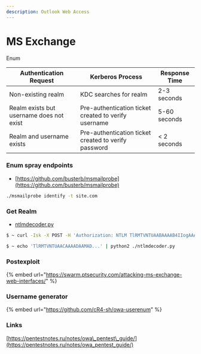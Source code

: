 ```yaml
---
description: Outlook Web Access
---
```


# MS Exchange

Enum

| Authentication Request                   | Kerberos Process                                     | Response Time |
| ---------------------------------------- | ---------------------------------------------------- | ------------- |
| Non-existing realm                       | KDC searches for realm                               | 2-3 seconds   |
| Realm exists but username does not exist | Pre-authentication ticket created to verify username | 5-60 seconds  |
| Realm and username exists                | Pre-authentication ticket created to verify password | < 2 seconds   |



### Enum spray endpoints

* [https://github.com/busterb/msmailprobe](https://github.com/busterb/msmailprobe)

```bash
./msmailprobe identify -t site.com
```



### Get Realm

* [ntlmdecoder.py](https://gist.github.com/SS4ar/0502d6c8e3b55104a826b53de8d7b490)

```bash
$ ~ curl -Isk -X POST -H 'Authorization: NTLM TlRMTVNTUAABAAAAB4IIogAAAAAAAAAAAAAAAAAAAAAKANc6AAAADw==' -H 'Content-Length: 0' https://autodiscover.exmaple.com/ews

$ ~ echo 'TlRMTVNTUAACAAAADAAMAD...' | python2 ./ntlmdecoder.py
```

### Postexploit

{% embed url="https://swarm.ptsecurity.com/attacking-ms-exchange-web-interfaces/" %}

### Username generator

{% embed url="https://github.com/cR4-sh/owa-userenum" %}

### Links

[https://pentestnotes.ru/notes/owa\_pentest\_guide/](https://pentestnotes.ru/notes/owa_pentest_guide/)
